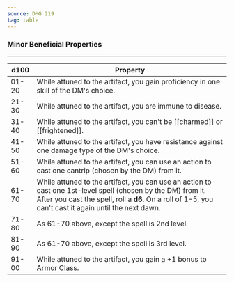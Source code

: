 ```yaml
---
source: DMG 219
tag: table
---
```


### Minor Beneficial Properties
---
|d100|Property|
|----|------------|
|01-20|While attuned to the artifact, you gain proficiency in one skill of the DM's choice.|
|21-30|While attuned to the artifact, you are immune to disease.|
|31-40|While attuned to the artifact, you can't be [[charmed]] or [[frightened]].|
|41-50|While attuned to the artifact, you have resistance against one damage type of the DM's choice.|
|51-60|While attuned to the artifact, you can use an action to cast one cantrip (chosen by the DM) from it.|
|61-70|While attuned to the artifact, you can use an action to cast one 1st-level spell (chosen by the DM) from it. After you cast the spell, roll a **d6**. On a roll of 1-5, you can't cast it again until the next dawn.|
|71-80|As 61-70 above, except the spell is 2nd level.|
|81-90|As 61-70 above, except the spell is 3rd level.|
|91-00|While attuned to the artifact, you gain a +1 bonus to Armor Class.|
